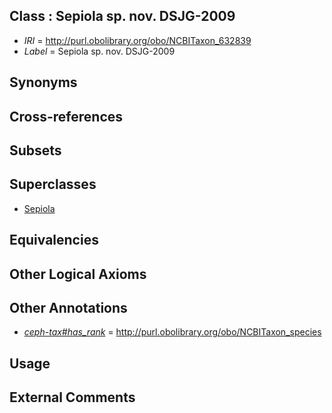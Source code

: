 
## Class : Sepiola sp. nov. DSJG-2009

 * *IRI* = http://purl.obolibrary.org/obo/NCBITaxon_632839
 * *Label* = Sepiola sp. nov. DSJG-2009

## Synonyms


## Cross-references


## Subsets


## Superclasses

 * [Sepiola](../../NCBITaxon/36/NCBITaxon_34536.md)

## Equivalencies


## Other Logical Axioms


## Other Annotations

 * *[ceph-tax#has_rank](../../ceph-tax#has/nk/ceph-tax#has_rank.md)* = http://purl.obolibrary.org/obo/NCBITaxon_species

## Usage


## External Comments

